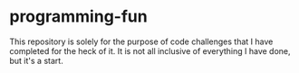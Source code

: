 # programming-fun

This repository is solely for the purpose of code challenges that I have completed for the heck of it. It is not all inclusive of everything I have done, but it's a start.
